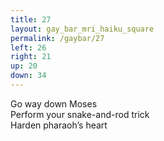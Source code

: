 ```yaml
---
title: 27
layout: gay_bar_mri_haiku_square
permalink: /gaybar/27
left: 26
right: 21
up: 20
down: 34
---
```

Go way down Moses  
Perform your snake-and-rod trick  
Harden pharaoh’s heart
